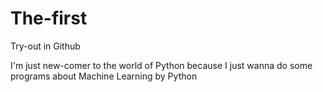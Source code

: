 # The-first
Try-out in Github

I'm just new-comer to the world of Python
because I just wanna do some programs about Machine Learning by Python
